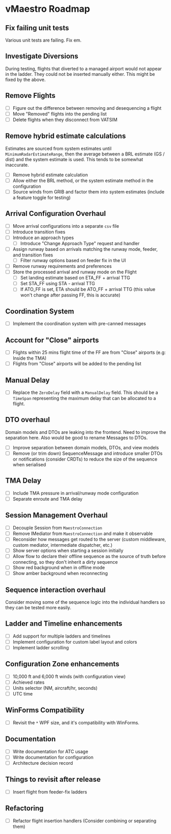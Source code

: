 # vMaestro Roadmap

## Fix failing unit tests

Various unit tests are failing. Fix em.

## Investigate Diversions

During testing, flights that diverted to a managed airport would not appear in the ladder. They could not be inserted manually either. This might be fixed by the above.

## Remove Flights

- [ ] Figure out the difference between removing and desequencing a flight
- [ ] Move "Removed" flights into the pending list
- [ ] Delete flights when they disconnect from VATSIM

## Remove hybrid estimate calculations

Estimates are sourced from system estimates until `MinimumRadarEstimateRange`, then the average between a BRL estimate (GS / dist) and the system estimate is used. This tends to be somewhat inaccurate.

- [ ] Remove hybrid estimate calculation
- [ ] Allow either the BRL method, or the system estimate method in the configuration
- [ ] Source winds from GRIB and factor them into system estimates (include a feature toggle for testing)

## Arrival Configuration Overhaul

- [ ] Move arrival configurations into a separate `csv` file
- [ ] Introduce transition fixes
- [ ] Introduce an approach types
    - [ ] Introduce "Change Approach Type" request and handler
- [ ] Assign runway based on arrivals matching the runway mode, feeder, and transition fixes
    - [ ] Filter runway options based on feeder fix in the UI
- [ ] Remove runway requirements and preferences
- [ ] Store the processed arrival and runway mode on the Flight
    - [ ] Set landing estimate based on ETA_FF + arrival TTG
    - [ ] Set STA_FF using STA - arrival TTG
    - [ ] If ATO_FF is set, ETA should be ATO_FF + arrival TTG (this value won't change after passing FF, this is accurate)

## Coordination System

- [ ] Implement the coordination system with pre-canned messages

## Account for "Close" airports

- [ ] Flights within 25 mins flight time of the FF are from "Close" airports (e.g: Inside the TMA)
- [ ] Flights from "Close" airports will be added to the pending list

## Manual Delay

- [ ] Replace the `ZeroDelay` field with a `ManualDelay` field. This should be a `TimeSpan` representing the maximum delay that can be allocated to a flight.

## DTO overhaul

Domain models and DTOs are leaking into the frontend. Need to improve the separation here.
Also would be good to rename Messages to DTOs.

- [ ] Improve separation between domain models, DTOs, and view models
- [ ] Remove (or trim down) SequenceMessage and introduce smaller DTOs or notifications (consider CRDTs) to reduce the size of the sequence when serialised

## TMA Delay

- [ ] Include TMA pressure in arrival/runway mode configuration
- [ ] Separate enroute and TMA delay

## Session Management Overhaul

- [ ] Decouple Session from `MaestroConnection`
- [ ] Remove IMediator from `MaestroConnection` and make it observable
- [ ] Reconsider how messages get routed to the server (custom middleware, custom mediator, intermediate dispatcher, etc.)
- [ ] Show server options when starting a session initially
- [ ] Allow flow to declare their offline sequence as the source of truth before connecting, so they don't inherit a dirty sequence
- [ ] Show red background when in offline mode
- [ ] Show amber background when reconnecting

## Sequence interaction overhaul

Consider moving some of the sequence logic into the individual handlers so they can be tested more easily.

## Ladder and Timeline enhancements

- [ ] Add support for multiple ladders and timelines
- [ ] Implement configuration for custom label layout and colors
- [ ] Implement ladder scrolling

## Configuration Zone enhancements

- [ ] 10,000 ft and 6,000 ft winds (with configuration view)
- [ ] Achieved rates
- [ ] Units selector (NM, aircraft/hr, seconds)
- [ ] UTC time

## WinForms Compatibility

- [ ] Revisit the `*` WPF size, and it's compatibility with WinForms.

## Documentation

- [ ] Write documentation for ATC usage
- [ ] Write documentation for configuration
- [ ] Architecture decision record

## Things to revisit after release

- [ ] Insert flight from feeder-fix ladders

## Refactoring

- [ ] Refactor flight insertion handlers (Consider combining or separating them)
